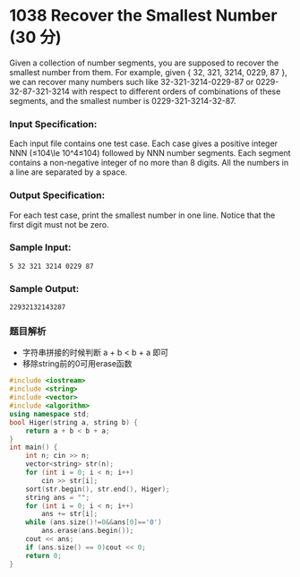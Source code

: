 # 1038 Recover the Smallest Number (30 分)

Given a collection of number segments, you are supposed to recover the smallest number from them. For example, given { 32, 321, 3214, 0229, 87 }, we can recover many numbers such like 32-321-3214-0229-87 or 0229-32-87-321-3214 with respect to different orders of combinations of these segments, and the smallest number is 0229-321-3214-32-87.

### Input Specification:

Each input file contains one test case. Each case gives a positive integer NNN (≤104\\le 10^4≤10​4​​) followed by NNN number segments. Each segment contains a non-negative integer of no more than 8 digits. All the numbers in a line are separated by a space.

### Output Specification:

For each test case, print the smallest number in one line. Notice that the first digit must not be zero.

### Sample Input:

    5 32 321 3214 0229 87
    

### Sample Output:

    22932132143287

### 题目解析

- 字符串拼接的时候判断 a + b < b + a 即可
- 移除string前的0可用erase函数


```C++
#include <iostream>
#include <string>
#include <vector>
#include <algorithm>
using namespace std;
bool Higer(string a, string b) {
	return a + b < b + a;
}
int main() {
	int n; cin >> n;
	vector<string> str(n);
	for (int i = 0; i < n; i++)
		cin >> str[i];
	sort(str.begin(), str.end(), Higer);
	string ans = "";
	for (int i = 0; i < n; i++)
		ans += str[i];
	while (ans.size()!=0&&ans[0]=='0')
		ans.erase(ans.begin());
	cout << ans;
	if (ans.size() == 0)cout << 0;
	return 0;
}
```